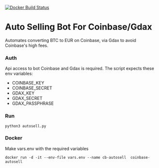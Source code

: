 [![Docker Build Status](https://img.shields.io/docker/build/joernsn/coinbase-autosell.svg?style=flat-square)]()

# Auto Selling Bot For Coinbase/Gdax
Automates converting BTC to EUR on Coinbase, via Gdax to avoid Coinbase's high fees.


### Auth
Api access to bot Coinbase and Gdax is required. The script expects these env variables:

- COINBASE_KEY
- COINBASE_SECRET	
- GDAX_KEY
- GDAX_SECRET
- GDAX_PASSPHRASE


### Run
	python3 autosell.py  
	
### Docker
Make vars.env with the required variables

	docker run -d -it --env-file vars.env --name cb-autosell  coinbase-autosell
